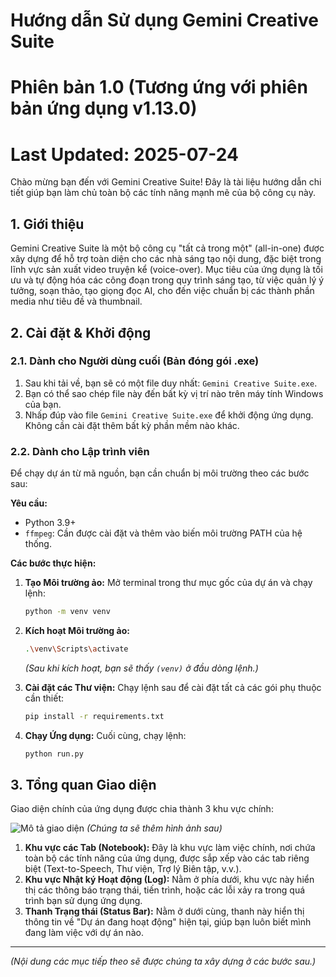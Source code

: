 # Hướng dẫn Sử dụng Gemini Creative Suite
# Phiên bản 1.0 (Tương ứng với phiên bản ứng dụng v1.13.0)
# Last Updated: 2025-07-24

Chào mừng bạn đến với Gemini Creative Suite! Đây là tài liệu hướng dẫn chi tiết giúp bạn làm chủ toàn bộ các tính năng mạnh mẽ của bộ công cụ này.

## 1. Giới thiệu
Gemini Creative Suite là một bộ công cụ "tất cả trong một" (all-in-one) được xây dựng để hỗ trợ toàn diện cho các nhà sáng tạo nội dung, đặc biệt trong lĩnh vực sản xuất video truyện kể (voice-over). Mục tiêu của ứng dụng là tối ưu và tự động hóa các công đoạn trong quy trình sáng tạo, từ việc quản lý ý tưởng, soạn thảo, tạo giọng đọc AI, cho đến việc chuẩn bị các thành phần media như tiêu đề và thumbnail.

## 2. Cài đặt & Khởi động

### 2.1. Dành cho Người dùng cuối (Bản đóng gói .exe)
1.  Sau khi tải về, bạn sẽ có một file duy nhất: `Gemini Creative Suite.exe`.
2.  Bạn có thể sao chép file này đến bất kỳ vị trí nào trên máy tính Windows của bạn.
3.  Nhấp đúp vào file `Gemini Creative Suite.exe` để khởi động ứng dụng. Không cần cài đặt thêm bất kỳ phần mềm nào khác.

### 2.2. Dành cho Lập trình viên
Để chạy dự án từ mã nguồn, bạn cần chuẩn bị môi trường theo các bước sau:

**Yêu cầu:**
* Python 3.9+
* `ffmpeg`: Cần được cài đặt và thêm vào biến môi trường PATH của hệ thống.

**Các bước thực hiện:**
1.  **Tạo Môi trường ảo:** Mở terminal trong thư mục gốc của dự án và chạy lệnh:
    ```bash
    python -m venv venv
    ```
2.  **Kích hoạt Môi trường ảo:**
    ```bash
    .\venv\Scripts\activate
    ```
    *(Sau khi kích hoạt, bạn sẽ thấy `(venv)` ở đầu dòng lệnh.)*

3.  **Cài đặt các Thư viện:** Chạy lệnh sau để cài đặt tất cả các gói phụ thuộc cần thiết:
    ```bash
    pip install -r requirements.txt
    ```
4.  **Chạy Ứng dụng:** Cuối cùng, chạy lệnh:
    ```bash
    python run.py
    ```

## 3. Tổng quan Giao diện
Giao diện chính của ứng dụng được chia thành 3 khu vực chính:

![Mô tả giao diện](URL_HINH_ANH_GIAO_DIEN_TONG_QUAN) *(Chúng ta sẽ thêm hình ảnh sau)*

1.  **Khu vực các Tab (Notebook):** Đây là khu vực làm việc chính, nơi chứa toàn bộ các tính năng của ứng dụng, được sắp xếp vào các tab riêng biệt (Text-to-Speech, Thư viện, Trợ lý Biên tập, v.v.).
2.  **Khu vực Nhật ký Hoạt động (Log):** Nằm ở phía dưới, khu vực này hiển thị các thông báo trạng thái, tiến trình, hoặc các lỗi xảy ra trong quá trình bạn sử dụng ứng dụng.
3.  **Thanh Trạng thái (Status Bar):** Nằm ở dưới cùng, thanh này hiển thị thông tin về "Dự án đang hoạt động" hiện tại, giúp bạn luôn biết mình đang làm việc với dự án nào.

---
*(Nội dung các mục tiếp theo sẽ được chúng ta xây dựng ở các bước sau.)*